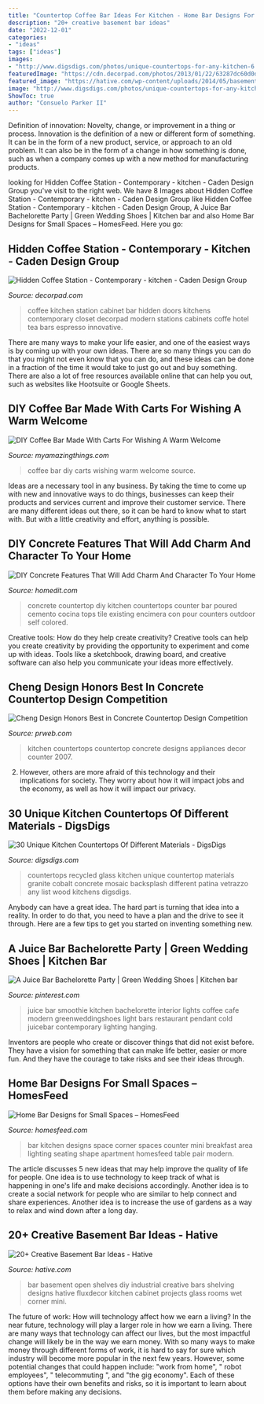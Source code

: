 ```yaml
---
title: "Countertop Coffee Bar Ideas For Kitchen - Home Bar Designs For Small Spaces – Homesfeed"
description: "20+ creative basement bar ideas"
date: "2022-12-01"
categories:
- "ideas"
tags: ["ideas"]
images:
- "http://www.digsdigs.com/photos/unique-countertops-for-any-kitchen-6.jpg"
featuredImage: "https://cdn.decorpad.com/photos/2013/01/22/63287dc60d0d.jpeg"
featured_image: "https://hative.com/wp-content/uploads/2014/05/basement-bar-ideas/7-open-basement-bar.jpg"
image: "http://www.digsdigs.com/photos/unique-countertops-for-any-kitchen-6.jpg"
ShowToc: true
author: "Consuelo Parker II"
---
```



Definition of innovation: Novelty, change, or improvement in a thing or process.
Innovation is the definition of a new or different form of something. It can be in the form of a new product, service, or approach to an old problem. It can also be in the form of a change in how something is done, such as when a company comes up with a new method for manufacturing products.

	

		
looking for Hidden Coffee Station - Contemporary - kitchen - Caden Design Group you've visit to the right web. We have 8 Images about Hidden Coffee Station - Contemporary - kitchen - Caden Design Group like Hidden Coffee Station - Contemporary - kitchen - Caden Design Group, A Juice Bar Bachelorette Party | Green Wedding Shoes | Kitchen bar and also Home Bar Designs for Small Spaces – HomesFeed. Here you go:
		
    
## Hidden Coffee Station - Contemporary - Kitchen - Caden Design Group

<img loading=lazy src="https://cdn.decorpad.com/photos/2013/01/22/63287dc60d0d.jpeg" onerror="this.onerror=null;this.src='https://tse4.mm.bing.net/th?id=OIP.bszBDcj7Q_vtpEk_0qGofAHaLH&amp;pid=15.1';" alt="Hidden Coffee Station - Contemporary - kitchen - Caden Design Group">

_Source: decorpad.com_

>coffee kitchen station cabinet bar hidden doors kitchens contemporary closet decorpad modern stations cabinets coffe hotel tea bars espresso innovative. 

	

There are many ways to make your life easier, and one of the easiest ways is by coming up with your own ideas. There are so many things you can do that you might not even know that you can do, and these ideas can be done in a fraction of the time it would take to just go out and buy something. There are also a lot of free resources available online that can help you out, such as websites like Hootsuite or Google Sheets.

    
## DIY Coffee Bar Made With Carts For Wishing A Warm Welcome

<img loading=lazy src="http://myamazingthings.com/wp-content/uploads/2017/06/coffee-bar-3.jpg" onerror="this.onerror=null;this.src='https://tse3.mm.bing.net/th?id=OIP.eK6k5wxcsMP4Sjf3REW1tAHaLF&amp;pid=15.1';" alt="DIY Coffee Bar Made With Carts For Wishing A Warm Welcome">

_Source: myamazingthings.com_

>coffee bar diy carts wishing warm welcome source. 

	

Ideas are a necessary tool in any business. By taking the time to come up with new and innovative ways to do things, businesses can keep their products and services current and improve their customer service. There are many different ideas out there, so it can be hard to know what to start with. But with a little creativity and effort, anything is possible.

    
## DIY Concrete Features That Will Add Charm And Character To Your Home

<img loading=lazy src="http://cdn.homedit.com/wp-content/uploads/2013/01/kitchen-countertop.jpg" onerror="this.onerror=null;this.src='https://tse4.mm.bing.net/th?id=OIP.C3yUpCaZrrRjzI7zJ9mVpgHaLH&amp;pid=15.1';" alt="DIY Concrete Features That Will Add Charm And Character To Your Home">

_Source: homedit.com_

>concrete countertop diy kitchen countertops counter bar poured cemento cocina tops tile existing encimera con pour counters outdoor self colored. 

	

Creative tools: How do they help create creativity?
Creative tools can help you create creativity by providing the opportunity to experiment and come up with ideas. Tools like a sketchbook, drawing board, and creative software can also help you communicate your ideas more effectively.

    
## Cheng Design Honors Best In Concrete Countertop Design Competition

<img loading=lazy src="http://ww1.prweb.com/prfiles/2007/03/29/515448/BestKitchen.jpg" onerror="this.onerror=null;this.src='https://tse3.mm.bing.net/th?id=OIP.e6U1mnXmj5o6Fxr4QmFsEAHaGA&amp;pid=15.1';" alt="Cheng Design Honors Best in Concrete Countertop Design Competition">

_Source: prweb.com_

>kitchen countertops countertop concrete designs appliances decor counter 2007. 

	

2. However, others are more afraid of this technology and their implications for society. They worry about how it will impact jobs and the economy, as well as how it will impact our privacy. 

    
## 30 Unique Kitchen Countertops Of Different Materials - DigsDigs

<img loading=lazy src="http://www.digsdigs.com/photos/unique-countertops-for-any-kitchen-6.jpg" onerror="this.onerror=null;this.src='https://tse2.mm.bing.net/th?id=OIP.6T6srkEjWlQUSrNrxCOmJgAAAA&amp;pid=15.1';" alt="30 Unique Kitchen Countertops Of Different Materials - DigsDigs">

_Source: digsdigs.com_

>countertops recycled glass kitchen unique countertop materials granite cobalt concrete mosaic backsplash different patina vetrazzo any list wood kitchens digsdigs. 

	

Anybody can have a great idea. The hard part is turning that idea into a reality. In order to do that, you need to have a plan and the drive to see it through. Here are a few tips to get you started on inventing something new.

    
## A Juice Bar Bachelorette Party | Green Wedding Shoes | Kitchen Bar

<img loading=lazy src="https://i.pinimg.com/736x/04/4f/d2/044fd2dc3c6bde90e39cdb699e849471.jpg" onerror="this.onerror=null;this.src='https://tse3.mm.bing.net/th?id=OIP.1ohhy0zY5Svj8_W7YFp9kQHaJ6&amp;pid=15.1';" alt="A Juice Bar Bachelorette Party | Green Wedding Shoes | Kitchen bar">

_Source: pinterest.com_

>juice bar smoothie kitchen bachelorette interior lights coffee cafe modern greenweddingshoes light bars restaurant pendant cold juicebar contemporary lighting hanging. 

	

Inventors are people who create or discover things that did not exist before. They have a vision for something that can make life better, easier or more fun. And they have the courage to take risks and see their ideas through.

    
## Home Bar Designs For Small Spaces – HomesFeed

<img loading=lazy src="https://homesfeed.com/wp-content/uploads/2015/07/L-shape-and-small-corner-kitchen-bar-with-a-pair-of-bar-chairs-with-red-seating-feature-a-pair-of-pendant-lighting-fixtures.jpg" onerror="this.onerror=null;this.src='https://tse3.mm.bing.net/th?id=OIP.IZ2oN4F9r_e5J8FDIMpAmAHaLH&amp;pid=15.1';" alt="Home Bar Designs for Small Spaces – HomesFeed">

_Source: homesfeed.com_

>bar kitchen designs space corner spaces counter mini breakfast area lighting seating shape apartment homesfeed table pair modern. 

	

The article discusses 5 new ideas that may help improve the quality of life for people. One idea is to use technology to keep track of what is happening in one's life and make decisions accordingly. Another idea is to create a social network for people who are similar to help connect and share experiences. Another idea is to increase the use of gardens as a way to relax and wind down after a long day.

    
## 20+ Creative Basement Bar Ideas - Hative

<img loading=lazy src="https://hative.com/wp-content/uploads/2014/05/basement-bar-ideas/7-open-basement-bar.jpg" onerror="this.onerror=null;this.src='https://tse3.mm.bing.net/th?id=OIP.OHI6S8lbzLBAljamfQB0KQHaJ4&amp;pid=15.1';" alt="20+ Creative Basement Bar Ideas - Hative">

_Source: hative.com_

>bar basement open shelves diy industrial creative bars shelving designs hative fluxdecor kitchen cabinet projects glass rooms wet corner mini. 

	

The future of work: How will technology affect how we earn a living?
In the near future, technology will play a larger role in how we earn a living. There are many ways that technology can affect our lives, but the most impactful change will likely be in the way we earn money. With so many ways to make money through different forms of work, it is hard to say for sure which industry will become more popular in the next few years. However, some potential changes that could happen include: 
"work from home", " robot employees", " telecommuting ", and "the gig economy". Each of these options have their own benefits and risks, so it is important to learn about them before making any decisions.

